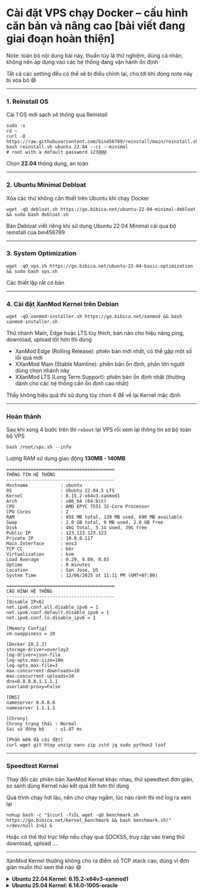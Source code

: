 # Cài đặt  VPS chạy Docker – cấu hình căn bản và nâng cao [bài viết đang giai đoạn hoàn thiện]

Note: toàn bộ nội dung bài này, thuần túy là thử nghiệm, dùng cá nhân, không nên áp dụng vào các hệ thống đang vận hành ổn định

Tất cả các setting đều có thể sẽ bị điều chỉnh lại, cho tới khi dòng note này bị xóa bỏ 😅

---

### 1. Reinstall OS
Cài 1 OS mới sạch sẽ thông qua Reinstall 
```
sudo -s
cd ~
curl -O https://raw.githubusercontent.com/bin456789/reinstall/main/reinstall.sh
bash reinstall.sh ubuntu 22.04 --ci --minimal
# root with a default password 123@@@
```
Chọn **22.04** thông dụng, an toàn

---

### 2. Ubuntu Minimal Debloat
Xóa các thứ không cần thiết trên Ubuntu khi chạy Docker
```
wget -qO debloat.sh https://go.bibica.net/ubuntu-22-04-minimal-debloat && sudo bash debloat.sh
```
Bản Debloat viết riêng khi sử dụng Ubuntu 22.04 Minimal cài qua bộ reinstall của bin456789

---

### 3. System Optimization
```
wget -qO vps.sh https://go.bibica.net/ubuntu-22-04-basic-optimization && sudo bash vps.sh
```
Các thiết lập rất cơ bản

---

### 4. Cài đặt XanMod Kernel trên Debian
```
wget -qO xanmod-installer.sh https://go.bibica.net/xanmod && bash xanmod-installer.sh
```
Thử nhánh Main, Edge hoặc LTS tùy thích, bản nào cho hiệu năng ping, download, upload tốt hơn thì dùng

- XanMod Edge (Rolling Release): phiên bản mới nhất, có thể gặp một số lỗi quá mới
- XXanMod Main (Stable Mainline): phiên bản ổn định, phần lớn người dùng chọn nhánh này
- XXanMod LTS (Long Term Support): phiên bản ổn định nhất (thường dành cho các hệ thống cần ổn định cao nhất)

Thấy không hiệu quả thì sử dụng tùy chon 4 để về lại Kernel mặc định

---

### Hoàn thành

Sau khi xong 4 bước trên thì `reboot` lại VPS rồi xem lại thông tin sơ bộ toàn bộ VPS
```
bash /root/vps.sh --info
``` 
Lượng RAM sử dụng giao động **130MB - 140MB**
```
========================================
THÔNG TIN HỆ THỐNG
----------------------------------------
Hostname            : ubuntu
OS                  : Ubuntu 22.04.5 LTS
Kernel              : 6.15.2-x64v3-xanmod1
Arch                : x86_64 (64-bit)
CPU                 : AMD EPYC 7551 32-Core Processor
CPU Cores           : 2
RAM                 : 955 MB total, 139 MB used, 690 MB available
Swap                : 2.0 GB total, 0 MB used, 2.0 GB free
Disk                : 46G total, 5.1G used, 39G free
Public IP           : 123.123.123.123
Private IP          : 10.0.0.117
Main Interface      : ens3
TCP CC              : bbr
Virtualization      : kvm
Load Average        : 0.29, 0.09, 0.03
Uptime              : 0 minutes
Location            : San Jose, US
System Time         : 12/06/2025 at 11:11 PM (GMT+07:00)

========================================
CẤU HÌNH HỆ THỐNG
----------------------------------------
[Disable IPv6]
net.ipv6.conf.all.disable_ipv6 = 1
net.ipv6.conf.default.disable_ipv6 = 1
net.ipv6.conf.lo.disable_ipv6 = 1

[Memory Config]
vm.swappiness = 10

[Docker 28.2.2]
storage-driver=overlay2
log-driver=json-file
log-opts.max-size=10m
log-opts.max-file=3
max-concurrent-downloads=10
max-concurrent-uploads=10
dns=8.8.8.8,1.1.1.1
userland-proxy=False

[DNS]
nameserver 8.8.8.8
nameserver 1.1.1.1

[Chrony]
Chrony trạng thái : Normal
Sai số đồng bộ    : ±1.87 ms

[Phần mềm đã cài đặt]
curl wget git htop unzip nano zip zstd jq sudo python3 lsof
```

---

### Speedtest Kernel

Thay đổi các phiên bản XanMod Kernel khác nhau, thử speedtest đơn giản, so sánh dùng Kernel nào kết quả tốt hơn thì dùng

Quá trình chạy hơi lâu, nên cho chạy ngầm, lúc nào rảnh thì mở log ra xem lại
```
nohup bash -c "$(curl -fsSL wget -qO benchmark.sh https://go.bibica.net/kernel_benchmark && bash benchmark.sh)" >/dev/null 2>&1 &
```
Hoặc có thể thử trực tiếp nếu chạy qua SOCKS5, truy cập vào trang thử download, upload ....

---
XanMod Kernel thường không cho ra điểm số TCP stack cao, dùng vì đơn giản muốn thử xem thế nào 😅

<details>
<summary><strong>Ubuntu 22.04 Kernel: 6.15.2-x64v3-xanmod1</strong></summary>

<pre><code>[23:13:36] INFO: Hostname: ubuntu
[23:13:36] INFO: OS: Ubuntu 22.04.5 LTS
[23:13:36] INFO: Kernel: 6.15.2-x64v3-xanmod1
[23:13:36] INFO: Arch: x86_64 (64-bit)
[23:13:36] INFO: CPU: AMD EPYC 7551 32-Core Processor
[23:13:36] INFO: CPU Cores: 2
[23:13:36] INFO: RAM: 955 MB total, 157 MB used, 676 MB available
[23:13:36] INFO: Swap: 2.0 GB total, 0 MB used, 2.0 GB free
[23:13:36] INFO: Disk: 46G total, 5.1G used, 39G free
[23:22:19] SUMMARY: Kernel: 6.15.2-x64v3-xanmod1
=============================================
               FINAL RESULTS
=============================================
[23:22:19] SUMMARY: TCP Loopback Performance:
[23:22:19] SUMMARY:   Valid tests: 30/30
[23:22:19] SUMMARY:   Average: 4.62 Gbps
[23:22:19] SUMMARY:   Min: 4.48 Gbps
[23:22:19] SUMMARY:   Max: 4.76 Gbps
[23:22:19] SUMMARY:   Std Dev: 0.07 Gbps
[23:22:19] SUMMARY:   Coefficient of Variation: 1.52%
[23:22:19] SUMMARY: Performance Rating: AVERAGE (2-5 Gbps)
[23:22:19] SUMMARY: Consistency: EXCELLENT (CV <= 5%)</code></pre>
</details>

<details>
<summary><strong>Ubuntu 25.04 Kernel: 6.14.0-1005-oracle</strong></summary>

<pre><code>[06:17:00] INFO: OS: Ubuntu 25.04
[06:17:00] INFO: Kernel: 6.14.0-1005-oracle
[06:17:00] INFO: Arch: x86_64 (64-bit)
[06:17:00] INFO: CPU: AMD EPYC 7551 32-Core Processor
[06:17:00] INFO: CPU Cores: 2
[06:17:00] INFO: RAM: 956 MB total, 291 MB used, 542 MB available
[06:17:00] INFO: Swap: 2.0 GB total, 58 MB used, 1.9 GB free
[06:17:00] INFO: Disk: 46G total, 4.3G used, 39G free
[06:25:40] SUMMARY: Kernel: 6.14.0-1005-oracle
=============================================
               FINAL RESULTS
=============================================
[06:25:40] SUMMARY: TCP Loopback Performance:
[06:25:40] SUMMARY:   Valid tests: 30/30
[06:25:40] SUMMARY:   Average: 7.04 Gbps
[06:25:40] SUMMARY:   Min: 6.77 Gbps
[06:25:40] SUMMARY:   Max: 7.31 Gbps
[06:25:40] SUMMARY:   Std Dev: 0.14 Gbps
[06:25:40] SUMMARY:   Coefficient of Variation: 1.99%
[06:25:40] SUMMARY: Performance Rating: GOOD (5-10 Gbps)
[06:25:40] SUMMARY: Consistency: EXCELLENT (CV <= 5%)</code></pre>
</details>
